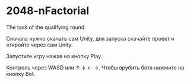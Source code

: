 # 2048-nFactorial
 The task of the qualifying round

Cначала нужно скачать сам Unity, для запуска скачайте проект и откройте через сам Unity.

Запустите игру нажав на кнопку Play.

Контроль через WASD или ↑ ↓ ← →.
Чтобы врубить бота нажмите на кнопку Bot.
